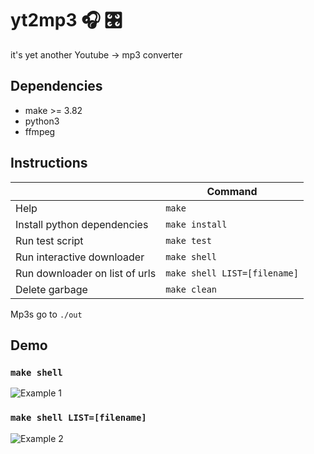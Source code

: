 # yt2mp3 🎧 🎛
it's yet another Youtube -> mp3 converter

## Dependencies
- make >= 3.82
- python3
- ffmpeg

## Instructions
||Command|
|---|---|
|Help|`make`|
|Install python dependencies|`make install`| 
|Run test script|`make test`|
|Run interactive downloader|`make shell`|
|Run downloader on list of urls|`make shell LIST=[filename]`|
|Delete garbage|`make clean`|

Mp3s go to `./out`

## Demo
### `make shell`
![Example 1](https://raw.githubusercontent.com/achen88/yt2mp3/master/images/ex1.gif)
### `make shell LIST=[filename]`
![Example 2](https://raw.githubusercontent.com/achen88/yt2mp3/master/images/ex2.gif)
